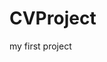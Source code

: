 # CVProject
my first project
<object width="625" height="800">
  <embed src="https://pouriamaleki.com/" width="625" height="800" />
</object>
